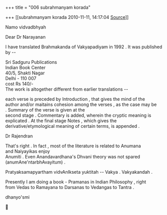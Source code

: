 +++
title = "006 subrahmanyam korada"

+++
[[subrahmanyam korada	2010-11-11, 14:17:04 [Source](https://groups.google.com/g/bvparishat/c/MsAC6Xw6GkU)]]



Namo vidvadbhyah

Dear Dr Narayanan

I have translated Brahmakanda of Vakyapadiyam in 1992 . It was published by --

Sri Sadguru Publications  
Indian Book Center  
40/5, Shakti Nagar  
Delhi - 110 007  
cost Rs 140/-  
The work is altogether different from earlier translations --

each verse is preceded by Introduction , that gives the mind of the  
author and/or maitains cohesion among the verses , as the case may be  
. Summary of the verse is given at the  
second stage . Commentary is added, wherein the cryptic meaning is  
explicated . At the final stage Notes , which gives the  
derivative/etymological meaning of certain terms, is appended .

Dr Rajendran

That's right . In fact , most of the literature is related to Anumana  
and Naiyayikas enjoy  
Anumiti . Even Anandavardhana's Dhvani theory was not spared  
(anumAne'ntarbhAvayitum) .

Pratyaksamapyartham vidvAnIkseta yuktitah -- Vakya . Vakyakandah .

Presently I am doing a book - Pramanas in Indian Philosophy , right  
from Vedas to Ramayana to Darsanas to Vedangas to Tantra .

dhanyo'smi



